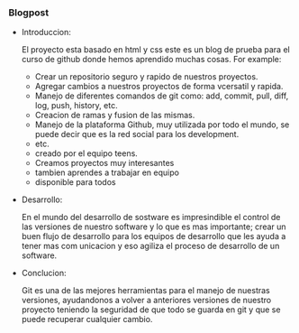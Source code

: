 ### Blogpost
+ Introduccion:

    El proyecto esta basado en html y css este es un blog de prueba 
    para el curso de github donde hemos aprendido muchas cosas. 
    For example:
    * Crear un repositorio seguro y rapido de nuestros proyectos.
    * Agregar cambios a nuestros proyectos de forma vcersatil y rapida.
    * Manejo de diferentes comandos de git como: add, commit, pull, diff, log, push, history, etc.
    * Creacion de ramas y fusion de las mismas.
    * Manejo de la plataforma Github, muy utilizada por todo el mundo, se puede decir que es la red social para los development.
    * etc.
    * creado por el equipo teens.
    * Creamos proyectos muy interesantes
    * tambien aprendes a trabajar en equipo
    * disponible para todos

+ Desarrollo:

    En el mundo del desarrollo de sostware es impresindible el control de las versiones de nuestro software y lo que es mas importante; crear un buen flujo de desarrollo para los equipos de desarrollo que les ayuda a tener mas com unicacion y eso agiliza el proceso de desarrollo de un software.


+ Conclucion:

    Git es una de las mejores herramientas para el manejo de nuestras versiones, ayudandonos a volver a anteriores versiones de nuestro proyecto teniendo la seguridad de que todo se guarda en git y que se puede recuperar cualquier cambio.